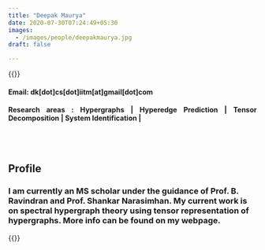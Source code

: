 ```yaml
---
title: "Deepak Maurya"
date: 2020-07-30T07:24:49+05:30
images:
  - /images/people/deepakmaurya.jpg
draft: false

---
```


{{<rawhtml>}} 
<div align="justify">
<h4>Email: dk[dot]cs[dot]iitm[at]gmail[dot]com</h4>
<h4>Research areas : Hypergraphs | Hyperedge Prediction | Tensor Decomposition | System Identification |</h4><br>
</div>
<br>
<div>
	<h2>Profile</h2>
	<h3>
		I am currently an MS scholar under the guidance of Prof. B. Ravindran and Prof. Shankar Narasimhan. My current work is on spectral hypergraph theory using tensor representation of hypergraphs. More info can be found on my webpage.<br>
</div>

{{</rawhtml>}}